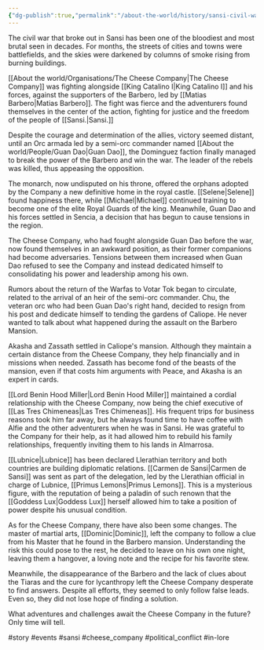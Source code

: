 ```yaml
---
{"dg-publish":true,"permalink":"/about-the-world/history/sansi-civil-war/"}
---
```


The civil war that broke out in Sansi has been one of the bloodiest and most brutal seen in decades. For months, the streets of cities and towns were battlefields, and the skies were darkened by columns of smoke rising from burning buildings.

[[About the world/Organisations/The Cheese Company\|The Cheese Company]] was fighting alongside [[King Catalino I\|King Catalino I]] and his forces, against the supporters of the Barbero, led by [[Matias Barbero\|Matias Barbero]]. The fight was fierce and the adventurers found themselves in the center of the action, fighting for justice and the freedom of the people of [[Sansi.\|Sansi.]]

Despite the courage and determination of the allies, victory seemed distant, until an Orc armada led by a semi-orc commander named [[About the world/People/Guan Dao\|Guan Dao]], the Dominguez faction finally managed to break the power of the Barbero and win the war. The leader of the rebels was killed, thus appeasing the opposition.

The monarch, now undisputed on his throne, offered the orphans adopted by the Company a new definitive home in the royal castle. [[Selene\|Selene]] found happiness there, while [[Michael\|Michael]] continued training to become one of the elite Royal Guards of the king. Meanwhile, Guan Dao and his forces settled in Sencia, a decision that has begun to cause tensions in the region.

The Cheese Company, who had fought alongside Guan Dao before the war, now found themselves in an awkward position, as their former companions had become adversaries. Tensions between them increased when Guan Dao refused to see the Company and instead dedicated himself to consolidating his power and leadership among his own.

Rumors about the return of the Warfas to Votar Tok began to circulate, related to the arrival of an heir of the semi-orc commander. Chu, the veteran orc who had been Guan Dao's right hand, decided to resign from his post and dedicate himself to tending the gardens of Caliope. He never wanted to talk about what happened during the assault on the Barbero Mansion.

Akasha and Zassath settled in Caliope's mansion. Although they maintain a certain distance from the Cheese Company, they help financially and in missions when needed. Zassath has become fond of the beasts of the mansion, even if that costs him arguments with Peace, and Akasha is an expert in cards.

[[Lord Benin Hood Miller\|Lord Benin Hood Miller]] maintained a cordial relationship with the Cheese Company, now being the chief executive of [[Las Tres Chimeneas\|Las Tres Chimeneas]]. His frequent trips for business reasons took him far away, but he always found time to have coffee with Alfie and the other adventurers when he was in Sansi. He was grateful to the Company for their help, as it had allowed him to rebuild his family relationships, frequently inviting them to his lands in Almarrosa.

[[Lubnice\|Lubnice]] has been declared Llerathian territory and both countries are building diplomatic relations. [[Carmen de Sansi\|Carmen de Sansi]] was sent as part of the delegation, led by the Llerathian official in charge of Lubnice, [[Primus Lemons\|Primus Lemons]]. This is a mysterious figure, with the reputation of being a paladin of such renown that the [[Goddess Lux\|Goddess Lux]] herself allowed him to take a position of power despite his unusual condition.

As for the Cheese Company, there have also been some changes. The master of martial arts, [[Dominic\|Dominic]], left the company to follow a clue from his Master that he found in the Barbero mansion. Understanding the risk this could pose to the rest, he decided to leave on his own one night, leaving them a hangover, a loving note and the recipe for his favorite stew.

Meanwhile, the disappearance of the Barbero and the lack of clues about the Tiaras and the cure for lycanthropy left the Cheese Company desperate to find answers. Despite all efforts, they seemed to only follow false leads. Even so, they did not lose hope of finding a solution.

What adventures and challenges await the Cheese Company in the future? Only time will tell.

#story #events #sansi #cheese_company #political_conflict #in-lore